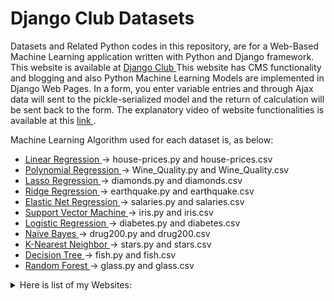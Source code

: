 # Django Club Datasets
Datasets and Related Python codes in this repository, are for a Web-Based Machine Learning application written with Python and Django framework. This website is available at <a href="https://django3.ir/en" target="_blank"> Django Club </a> 
This website has CMS functionality and blogging and also Python Machine Learning Models are implemented in Django Web Pages. In a form, you enter variable entries and through Ajax data will sent to the pickle-serialized model and the return of calculation will be sent back to the form. The explanatory video of website functionalities is available at this <a href="http://vid.mohammadijoo.ir/DjangoClub/Django_Club_English.mp4" target="_blank"> link </a>.


Machine Learning Algorithm used for each dataset is, as below:  
<ul>
  <li> <a href="https://django3.ir/ml/regressionlinear/" target="_blank"> Linear Regression </a>   &#8594; house-prices.py and house-prices.csv </li>
  <li> <a href="https://django3.ir/ml/regressionpolynomial/" target="_blank"> Polynomial Regression </a>   &#8594; Wine_Quality.py and Wine_Quality.csv </li>
  <li> <a href="https://django3.ir/ml/regressionlasso/" target="_blank"> Lasso Regression </a>   &#8594; diamonds.py and diamonds.csv </li>
  <li> <a href="https://django3.ir/ml/regressionridge/" target="_blank"> Ridge Regression </a>   &#8594; earthquake.py and earthquake.csv </li>
  <li> <a href="https://django3.ir/ml/regressionelasticnet/" target="_blank"> Elastic Net Regression </a>   &#8594; salaries.py and salaries.csv </li>
  <li> <a href="https://django3.ir/ml/classificationsvm/" target="_blank"> Support Vector Machine </a>   &#8594; iris.py and iris.csv </li>
  <li> <a href="https://django3.ir/ml/classificationlogistic/" target="_blank"> Logistic Regression </a>   &#8594; diabetes.py and diabetes.csv </li>
  <li> <a href="https://django3.ir/ml/classificationnaivebayes/" target="_blank"> Naïve Bayes </a>   &#8594; drug200.py and drug200.csv </li>
  <li> <a href="https://django3.ir/ml/classificationknearest/" target="_blank"> K-Nearest Neighbor </a>   &#8594; stars.py
 and stars.csv </li>
  <li> <a href="https://django3.ir/ml/classificationdecisiontree/" target="_blank"> Decision Tree </a>   &#8594; fish.py and fish.csv </li>
  <li> <a href="https://django3.ir/ml/classificationrandomforest/" target="_blank"> Random Forest </a>   &#8594; glass.py and glass.csv </li>
</ul>


<details>
  <summary> Here is list of my Websites:  </summary>
  <li> <a href="https://mohammadijoo.ir/en/" target="_blank"> Portfolio </a> </li>
  <li> <a href="https://mohammadijoo.ir/en/blog" target="_blank"> Blog </a> </li>
  <li> <a href="https://abolfazlm.com/" target="_blank"> Video Tutorials </a> </li>
  <li> <a href="https://pythonclub.ir/en" target="_blank"> Python Club </a> </li>
  <li> <a href="https://aspclub.ir/" target="_blank"> ASP.NET Club </a> </li>
  <li> <a href="https://programmer-club.ir/" target="_blank"> Programmers Club </a> </li>
  <li> <a href="https://devops-learn.ir/" target="_blank"> DevOps Engineers Club </a> </li>  

</details>
